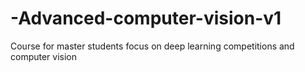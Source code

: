 # -Advanced-computer-vision-v1
Course for master students focus on deep learning competitions and computer vision 

